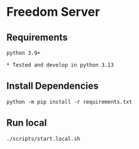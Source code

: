 # Freedom Server

## Requirements

```
python 3.9+

* Tested and develop in python 3.13
```

## Install Dependencies

```
python -m pip install -r requirements.txt
```

## Run local

```
./scripts/start.local.sh
```